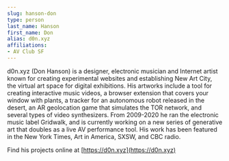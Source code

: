 ```yaml
---
slug: hanson-don
type: person
last_name: Hanson
first_name: Don
alias: d0n.xyz
affiliations:
- AV Club SF
---
```


d0n.xyz (Don Hanson) is a designer, electronic musician and Internet artist known for creating experimental websites and establishing New Art City, the virtual art space for digital exhibitions. His artworks include a tool for creating interactive music videos, a browser extension that covers your window with plants, a tracker for an autonomous robot released in the desert, an AR geolocation game that simulates the TOR network, and several types of video synthesizers. From 2009-2020 he ran the electronic music label Gridwalk, and is currently working on a new series of generative art that doubles as a live AV performance tool. His work has been featured in the New York Times, Art in America, SXSW, and CBC radio.

Find his projects online at [https://d0n.xyz](https://d0n.xyz)